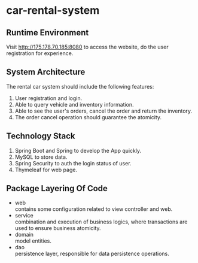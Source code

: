 # car-rental-system

## Runtime Environment

Visit http://175.178.70.185:8080 to access the website, do the user registration for experience.

## System Architecture

The rental car system should include the following features:

1. User registration and login.
2. Able to query vehicle and inventory information.
3. Able to see the user's orders, cancel the order and return the inventory.
4. The order cancel operation should guarantee the atomicity.

## Technology Stack

1. Spring Boot and Spring to develop the App quickly.
2. MySQL to store data.
3. Spring Security to auth the login status of user.
4. Thymeleaf for web page.

## Package Layering Of Code

- web   
  contains some configuration related to view controller and web.
- service   
  combination and execution of business logics, where transactions are used to ensure business atomicity.
- domain    
  model entities.
- dao    
  persistence layer, responsible for data persistence operations.